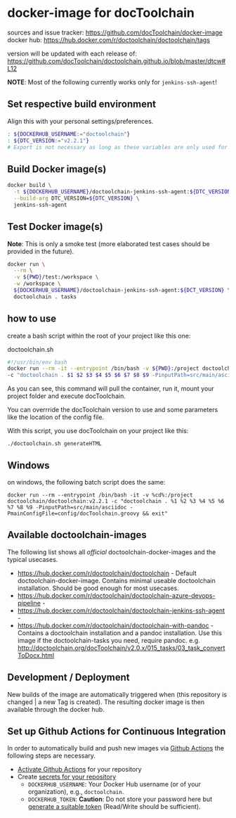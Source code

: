 # docker-image for docToolchain

sources and issue tracker: https://github.com/docToolchain/docker-image
docker hub: https://hub.docker.com/r/doctoolchain/doctoolchain/tags

version will be updated with each release of: https://github.com/docToolchain/doctoolchain.github.io/blob/master/dtcw#L12

**NOTE**: Most of the following currently works only for `jenkins-ssh-agent`!

## Set respective build environment

Align this with your personal settings/preferences.

```bash
: ${DOCKERHUB_USERNAME:="doctoolchain"}
: ${DTC_VERSION:="v2.2.1"}
# Export is not necessary as long as these variables are only used for local shell calls
```

## Build Docker image(s)

```bash
docker build \
  -t ${DOCKERHUB_USERNAME}/doctoolchain-jenkins-ssh-agent:${DTC_VERSION} \
  --build-arg DTC_VERSION=${DTC_VERSION} \
  jenkins-ssh-agent
```


## Test Docker image(s)

**Note**: This is only a smoke test (more elaborated test cases should be provided in the future).

```bash
docker run \
  --rm \
  -v ${PWD}/test:/workspace \
  -w /workspace \
  ${DOCKERHUB_USERNAME}/doctoolchain-jenkins-ssh-agent:${DCT_VERSION} \
  doctoolchain . tasks
```

## how to use

create a bash script within the root of your project like this one:

doctoolchain.sh
```bash
#!/usr/bin/env bash
docker run --rm -it --entrypoint /bin/bash -v ${PWD}:/project doctoolchain/doctoolchain:v2.2.1 \
-c "doctoolchain . $1 $2 $3 $4 $5 $6 $7 $8 $9 -PinputPath=src/main/asciidoc -PmainConfigFile=config/docToolchain.groovy && exit"
```

As you can see, this command will pull the container, run it, mount your project folder and execute docToolchain.

You can overrride the docToolchain version to use and some parameters like the location of the config file.

With this script, you use docToolchain on your project like this:

    ./doctoolchain.sh generateHTML

## Windows

on windows, the following batch script does the same:

```
docker run --rm --entrypoint /bin/bash -it -v %cd%:/project doctoolchain/doctoolchain:v2.2.1 -c "doctoolchain . %1 %2 %3 %4 %5 %6 %7 %8 %9 -PinputPath=src/main/asciidoc -PmainConfigFile=config/docToolchain.groovy && exit"
```

## Available doctoolchain-images

The following list shows all _official_ doctoolchain-docker-images and the typical usecases.

* https://hub.docker.com/r/doctoolchain/doctoolchain - Default doctoolchain-docker-image. 
  Contains minimal useable doctoolchain installation.
  Should be good enough for most usecases.
* https://hub.docker.com/r/doctoolchain/doctoolchain-azure-devops-pipeline - 
* https://hub.docker.com/r/doctoolchain/doctoolchain-jenkins-ssh-agent - 
* https://hub.docker.com/r/doctoolchain/doctoolchain-with-pandoc - Contains a doctoolchain installation and a pandoc installation.
  Use this image if the doctoolchain-tasks you need, require pandoc. e.g. http://doctoolchain.org/docToolchain/v2.0.x/015_tasks/03_task_convertToDocx.html


## Development / Deployment

New builds of the image are automatically triggered when (this repository is changed | a new Tag is created).
The resulting docker image is then available through the docker hub.

## Set up Github Actions for Continuous Integration

In order to automatically build and push new images via [Github Actions](https://docs.github.com/en/actions) the following steps are necessary.

* [Activate Github Actions](https://docs.github.com/en/repositories/managing-your-repositorys-settings-and-features/enabling-features-for-your-repository/managing-github-actions-settings-for-a-repository#managing-github-actions-permissions-for-your-repository) for your repository
* Create [secrets for your repository](https://docs.github.com/en/actions/security-guides/encrypted-secrets#creating-encrypted-secrets-for-a-repository)
  * `DOCKERHUB_USERNAME`: Your Docker Hub username (or of your organization), e.g., `doctoolchain`.
  * `DOCKERHUB_TOKEN`: **Caution**: Do not store your password here but [generate a suitable token](https://hub.docker.com/settings/security?generateToken=true) (Read/Write should be sufficient).
